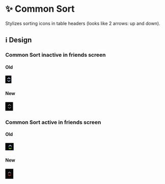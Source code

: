 # :sparkles: Common Sort

Stylizes sorting icons in table headers (looks like 2 arrows: up and down).

## :information_source: Design

### Common Sort inactive in friends screen

#### Old

![](/images/general/old/commonsortinactive.png)

#### New

![](/images/general/new/commonsortinactive.png)

### Common Sort active in friends screen

#### Old

![](/images/general/old/commonsortactive.png)

#### New

![](/images/general/new/commonsortactive.png)
